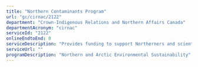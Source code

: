 ```yaml
---
title: "Northern Contaminants Program"
url: "gc/cirnac/2122"
department: "Crown-Indigenous Relations and Northern Affairs Canada"
departmentAcronym: "cirnac"
serviceId: "2122"
onlineEndtoEnd: 0
serviceDescription: "Provides funding to support Northerners and scientists in research, monitoring, outreach and capacity-building activities in relation to contaminants of concern in the Canadian North and Arctic, specifically, contaminants from sources outside the region that persist in the Arctic environment and build up in the food chain."
serviceUrl: ""
programDescription: "Northern and Arctic Environmental Sustainability"
---
```

